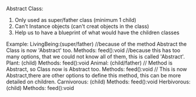Abstract Class:
1. Only used as super/father class (minimum 1 child)
2. Can't Instance objects (can't creat objects in the class)
3. Help us to have a blueprint of what would have the children classes

Example:
    LivingBeing:(super/father) //because of the method Abstract the Class is now 'Abstract' too.
        Methods:    feed():void //because this has too many options, that we could not know all of them, this is called 'Abstract'.
    Plant: (child)
        Methods:    feed():void
    Animal: (child/father)  // Method is Abstract, so Class now is Abstract too.
        Methods:    feed():void // This is now Abstract,there are other options to define this method, this can be more detailed on children.
        Carnivorous: (child)
            Methods:    feed():void
        Herbivorous: (child)
            Methods:    feed():void